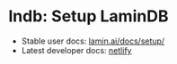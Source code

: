 # lndb: Setup LaminDB

- Stable user docs: [lamin.ai/docs/setup/](https://lamin.ai/docs/setup/)
- Latest developer docs: [netlify](https://lndb-htry.netlify.app/docs/lndb/)
